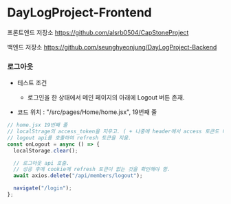 # DayLogProject-Frontend

프론트엔드 저장소
https://github.com/alsrb0504/CapStoneProject

백엔드 저장소
https://github.com/seunghyeonjung/DayLogProject-Backend

### 로그아웃

- 테스트 조건

  - 로그인을 한 상태에서 메인 페이지의 아래에 Logout 버튼 존재.

- 코드 위치 : "/src/pages/Home/home.jsx", 19번째 줄

```javascript
// home.jsx 19번째 줄
// localStrage의 access_token을 지우고. ( + 나중에 header에서 access 토큰도 빼야 함.)
// logout api를 호출하여 refresh 토큰을 지움.
const onLogout = async () => {
  localStorage.clear();

  // 로그아웃 api 호출.
  // 성공 후에 cookie에 refresh 토큰이 없는 것을 확인해야 함.
  await axios.delete("/api/members/logout");

  navigate("/login");
};
```
